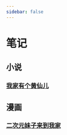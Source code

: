 ```yaml
---
sidebar: false
---
```


# 笔记

## 小说

### [我家有个黄仙儿](notes/cb57e6cf.md)

## 漫画

### [二次元妹子来到我家](notes/c416f2a2.md)